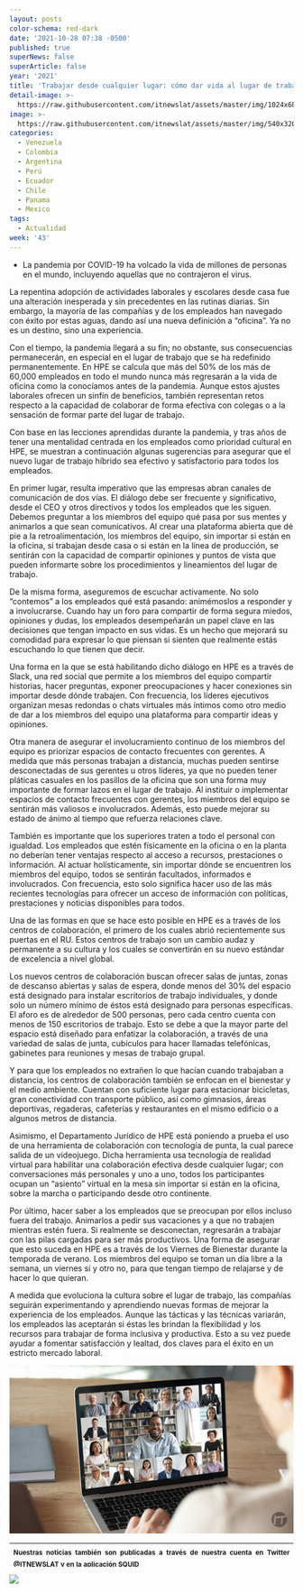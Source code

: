 ```yaml
---
layout: posts
color-schema: red-dark
date: '2021-10-28 07:38 -0500'
published: true
superNews: false
superArticle: false
year: '2021'
title: 'Trabajar desde cualquier lugar: cómo dar vida al lugar de trabajo híbrido'
detail-image: >-
  https://raw.githubusercontent.com/itnewslat/assets/master/img/1024x680/Videoconferencia-Webex-g.jpg
image: >-
  https://raw.githubusercontent.com/itnewslat/assets/master/img/540x320/Videoconferencia-Webex-p.jpg
categories:
  - Venezuela
  - Colombia
  - Argentina
  - Perú
  - Ecuador
  - Chile
  - Panama
  - Mexico
tags:
  - Actualidad
week: '43'
---
```

- La pandemia por COVID-19 ha volcado la vida de millones de personas en el mundo, incluyendo aquellas que no contrajeron el virus.

La repentina adopción de actividades laborales y escolares desde casa fue una alteración inesperada y sin precedentes en las rutinas diarias. Sin embargo, la mayoría de las compañías y de los empleados han navegado con éxito por estas aguas, dando así una nueva definición a “oficina”. Ya no es un destino, sino una experiencia.
 
Con el tiempo, la pandemia llegará a su fin; no obstante, sus consecuencias permanecerán, en especial en el lugar de trabajo que se ha redefinido permanentemente. En HPE se calcula que más del 50% de los más de 60,000 empleados en todo el mundo nunca más regresarán a la vida de oficina como la conocíamos antes de la pandemia. Aunque estos ajustes laborales ofrecen un sinfín de beneficios, también representan retos respecto a la capacidad de colaborar de forma efectiva con colegas o a la sensación de formar parte del lugar de trabajo.
 
Con base en las lecciones aprendidas durante la pandemia, y tras años de tener una mentalidad centrada en los empleados como prioridad cultural en HPE, se muestran a continuación algunas sugerencias para asegurar que el nuevo lugar de trabajo híbrido sea efectivo y satisfactorio para todos los empleados.
 
En primer lugar, resulta imperativo que las empresas abran canales de comunicación de dos vías. El diálogo debe ser frecuente y significativo, desde el CEO y otros directivos y todos los empleados que les siguen. Debemos preguntar a los miembros del equipo qué pasa por sus mentes y animarlos a que sean comunicativos. Al crear una plataforma abierta que dé pie a la retroalimentación, los miembros del equipo, sin importar si están en la oficina, si trabajan desde casa o si están en la línea de producción, se sentirán con la capacidad de compartir opiniones y puntos de vista que pueden informarte sobre los procedimientos y lineamientos del lugar de trabajo.
 
De la misma forma, aseguremos de escuchar activamente. No solo “contemos” a los empleados qué está pasando: animémoslos a responder y a involucrarse. Cuando hay un foro para compartir de forma segura miedos, opiniones y dudas, los empleados desempeñarán un papel clave en las decisiones que tengan impacto en sus vidas. Es un hecho que mejorará su comodidad para expresar lo que piensan si sienten que realmente estás escuchando lo que tienen que decir.
 
Una forma en la que se está habilitando dicho diálogo en HPE es a través de Slack, una red social que permite a los miembros del equipo compartir historias, hacer preguntas, exponer preocupaciones y hacer conexiones sin importar desde dónde trabajen. Con frecuencia, los líderes ejecutivos organizan mesas redondas o chats virtuales más íntimos como otro medio de dar a los miembros del equipo una plataforma para compartir ideas y opiniones.
 
Otra manera de asegurar el involucramiento continuo de los miembros del equipo es priorizar espacios de contacto frecuentes con gerentes. A medida que más personas trabajan a distancia, muchas pueden sentirse desconectadas de sus gerentes u otros líderes, ya que no pueden tener pláticas casuales en los pasillos de la oficina que son una forma muy importante de formar lazos en el lugar de trabajo. Al instituir o implementar espacios de contacto frecuentes con gerentes, los miembros del equipo se sentirán más valiosos e involucrados. Además, esto puede mejorar su estado de ánimo al tiempo que refuerza relaciones clave.
 
También es importante que los superiores traten a todo el personal con igualdad. Los empleados que estén físicamente en la oficina o en la planta no deberían tener ventajas respecto al acceso a recursos, prestaciones o información. Al actuar holísticamente, sin importar dónde se encuentren los miembros del equipo, todos se sentirán facultados, informados e involucrados. Con frecuencia, esto solo significa hacer uso de las más recientes tecnologías para ofrecer un acceso de información con políticas, prestaciones y noticias disponibles para todos.
 
Una de las formas en que se hace esto posible en HPE es a través de los centros de colaboración, el primero de los cuales abrió recientemente sus puertas en el RU. Estos centros de trabajo son un cambio audaz y permanente a su cultura y los cuales se convertirán en su nuevo estándar de excelencia a nivel global.
 
Los nuevos centros de colaboración buscan ofrecer salas de juntas, zonas de descanso abiertas y salas de espera, donde menos del 30% del espacio está designado para instalar escritorios de trabajo individuales, y donde solo un número mínimo de éstos está designado para personas específicas. El aforo es de alrededor de 500 personas, pero cada centro cuenta con menos de 150 escritorios de trabajo. Esto se debe a que la mayor parte del espacio está diseñado para enfatizar la colaboración, a través de una variedad de salas de junta, cubículos para hacer llamadas telefónicas, gabinetes para reuniones y mesas de trabajo grupal.
 
Y para que los empleados no extrañen lo que hacían cuando trabajaban a distancia, los centros de colaboración también se enfocan en el bienestar y el medio ambiente. Cuentan con suficiente lugar para estacionar bicicletas, gran conectividad con transporte público, así como gimnasios, áreas deportivas, regaderas, cafeterías y restaurantes en el mismo edificio o a algunos metros de distancia.
 
Asimismo, el Departamento Jurídico de HPE está poniendo a prueba el uso de una herramienta de colaboración con tecnología de punta, la cual parece salida de un videojuego. Dicha herramienta usa tecnología de realidad virtual para habilitar una colaboración efectiva desde cualquier lugar; con conversaciones más personales y uno a uno, todos los participantes ocupan un “asiento” virtual en la mesa sin importar si están en la oficina, sobre la marcha o participando desde otro continente.
 
Por último, hacer saber a los empleados que se preocupan por ellos incluso fuera del trabajo. Animarlos a pedir sus vacaciones y a que no trabajen mientras estén fuera. Si realmente se desconectan, regresarán a trabajar con las pilas cargadas para ser más productivos. Una forma de asegurar que esto suceda en HPE es a través de los Viernes de Bienestar durante la temporada de verano. Los miembros del equipo se toman un día libre a la semana, un viernes sí y otro no, para que tengan tiempo de relajarse y de hacer lo que quieran. 
 
A medida que evoluciona la cultura sobre el lugar de trabajo, las compañías seguirán experimentando y aprendiendo nuevas formas de mejorar la experiencia de los empleados. Aunque las tácticas y las técnicas variarán, los empleados las aceptarán si éstas les brindan la flexibilidad y los recursos para trabajar de forma inclusiva y productiva. Esto a su vez puede ayudar a fomentar satisfacción y lealtad, dos claves para el éxito en un estricto mercado laboral.

![](https://raw.githubusercontent.com/itnewslat/assets/master/img/540x320/Videoconferencia-Webex-p.jpg)

<table style="height: 42px;" width="569">
<tbody>
<tr>
<td style="text-align: justify;"><sub><strong>Nuestras noticias también son publicadas a través de nuestra cuenta en Twitter <a href="https://twitter.com/itnewslat?lang=es">@ITNEWSLAT</a> y en la aplicación <a href="https://squidapp.co/en/">SQUID</a></strong></sub></td>
</tr>
</tbody>
</table>

<img src="https://tracker.metricool.com/c3po.jpg?hash=56f88a41e39ab42c063cc51676587a04"/>